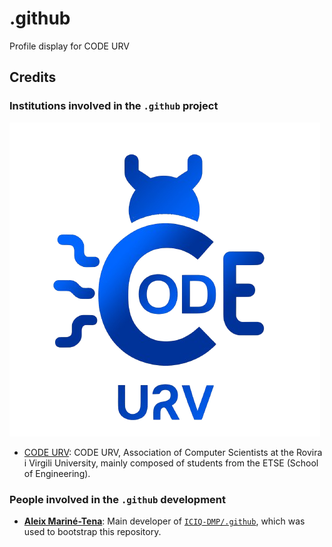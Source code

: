 # .github
Profile display for CODE URV

## Credits
### Institutions involved in the `.github` project
![Logo CODE URV](https://raw.githubusercontent.com/CODE-URV/hosting/refs/heads/master/assets/code-urv-logo.png)
- [CODE URV](https://www.github.com/CODE-URV): CODE URV, Association of Computer Scientists at the Rovira i Virgili 
University, mainly composed of students from the ETSE (School of Engineering).


### People involved in the `.github` development
* [**Aleix Mariné-Tena**](https://github.com/AleixMT): Main developer of 
[`ICIQ-DMP/.github`](https://github.com/ICIQ-DMP/.github), which was used to bootstrap this repository.  